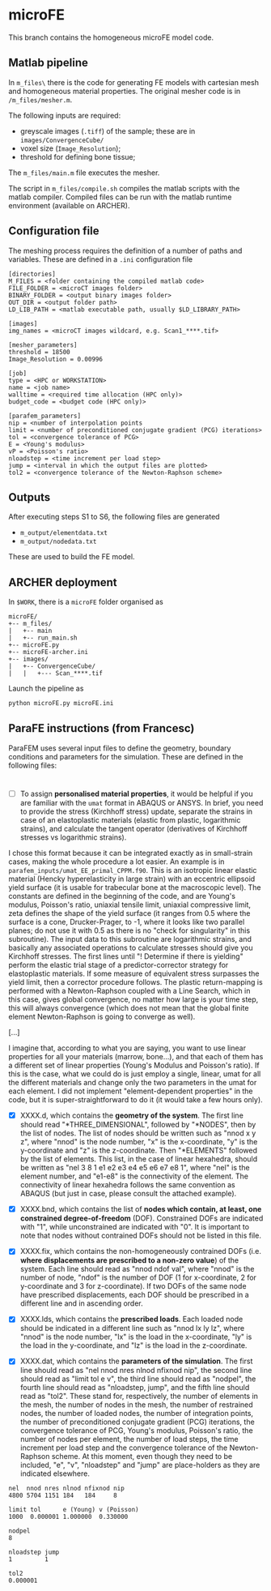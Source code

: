 # microFE

This branch contains the homogeneous microFE model code.

## Matlab pipeline

In `m_files\` there is the code for generating FE models with cartesian mesh and homogeneous material properties. The original mesher code is in `/m_files/mesher.m`.

The following inputs are required:

- greyscale images (`.tiff`) of the sample; these are in `images/ConvergenceCube/`
- voxel size (`Image_Resolution`);
- threshold for defining bone tissue;

The `m_files/main.m` file executes the mesher.

The script in `m_files/compile.sh` compiles the matlab scripts with the matlab compiler. Compiled files can be run with the matlab runtime environment (available on ARCHER).

## Configuration file

The meshing process requires the definition of a number of paths and variables. These are defined in a `.ini` configuration file

```
[directories]
M_FILES = <folder containing the compiled matlab code>
FILE_FOLDER = <microCT images folder>
BINARY_FOLDER = <output binary images folder>
OUT_DIR = <output folder path>
LD_LIB_PATH = <matlab executable path, usually $LD_LIBRARY_PATH>

[images]
img_names = <microCT images wildcard, e.g. Scan1_****.tif>

[mesher_parameters]
threshold = 18500
Image_Resolution = 0.00996

[job]
type = <HPC or WORKSTATION>
name = <job name>
walltime = <required time allocation (HPC only)>
budget_code = <budget code (HPC only)>

[parafem_parameters]
nip = <number of interpolation points
limit = <number of preconditioned conjugate gradient (PCG) iterations>
tol = <convergence tolerance of PCG>
E = <Young's modulus>
vP = <Poisson's ratio>
nloadstep = <time increment per load step>
jump = <interval in which the output files are plotted>
tol2 = <convergence tolerance of the Newton-Raphson scheme>
```

## Outputs

After executing steps S1 to S6, the following files are generated

- `m_output/elementdata.txt`
- `m_output/nodedata.txt`

These are used to build the FE model.

## ARCHER deployment

In `$WORK`, there is a `microFE` folder organised as

```
microFE/
+-- m_files/
|   +-- main
|   +-- run_main.sh
+-- microFE.py
+-- microFE-archer.ini
+-- images/
|   +-- ConvergenceCube/
|   |   +--- Scan_****.tif
```

Launch the pipeline as

```bash
python microFE.py microFE.ini
```

## ParaFE instructions (from Francesc)

ParaFEM uses several input files to define the geometry, boundary conditions and parameters for the simulation. These are defined in the following files:

# <a name="materials"></a>
- [ ] To assign __personalised material properties__, it would be helpful if you are familiar with the `umat` format in ABAQUS or ANSYS. In brief, you need to provide the stress (Kirchhoff stress) update, separate the strains in case of an elastoplastic materials (elastic from plastic, logarithmic strains), and calculate the tangent operator (derivatives of Kirchhoff stresses vs logarithmic strains).

I chose this format because it can be integrated exactly as in small-strain cases, making the whole procedure a lot easier. An example is in `parafem_inputs/umat_EE_primal_CPPM.f90`. This is an isotropic linear elastic material (Hencky hyperelasticity in large strain) with an eccentric ellipsoid yield surface (it is usable for trabecular bone at the macroscopic level). The constants are defined in the beginning of the code, and are Young's modulus, Poisson's ratio, uniaxial tensile limit, uniaxial compressive limit, zeta defines the shape of the yield surface (it ranges from 0.5 where the surface is a cone, Drucker-Prager, to -1, where it looks like two parallel planes; do not use it with 0.5 as there is no "check for singularity" in this subroutine). The input data to this subroutine are logarithmic strains, and basically any associated operations to calculate stresses should give you Kirchhoff stresses. The first lines until "! Determine if there is yielding" perform the elastic trial stage of a predictor-corrector strategy for elastoplastic materials. If some measure of equivalent stress surpasses the yield limit, then a corrector procedure follows. The plastic return-mapping is performed with a Newton-Raphson coupled with a Line Search, which in this case, gives global convergence, no matter how large is your time step, this will always convergence (which does not mean that the global finite element Newton-Raphson is going to converge as well).

[...]

I imagine that, according to what you are saying, you want to use linear properties for all your materials (marrow, bone...), and that each of them has a different set of linear properties (Young's Modulus and Poisson's ratio). If this is the case, what we could do is just employ a single, linear, umat for all the different materials and change only the two parameters in the umat for each element. I did not implement "element-dependent properties" in the code, but it is super-straightforward to do it (it would take a few hours only).

- [x] XXXX.d, which contains the __geometry of the system__. The first line should read "\*THREE_DIMENSIONAL", followed by "\*NODES", then by the list of nodes. The list of nodes should be written such as "nnod x y z", where "nnod" is the node number, "x" is the x-coordinate, "y" is the y-coordinate and "z" is the z-coordinate. Then "\*ELEMENTS" followed by the list of elements. This list, in the case of linear hexahedra, should be written as "nel 3 8 1 e1 e2 e3 e4 e5 e6 e7 e8 1", where "nel" is the element number, and "e1-e8" is the connectivity of the element. The connectivity of linear hexahedra follows the same convention as ABAQUS (but just in case, please consult the attached example).

- [x] XXXX.bnd, which contains the list of __nodes which contain, at least, one constrained degree-of-freedom__ (DOF). Constrained DOFs are indicated with "1", while unconstrained are indicated with "0". It is important to note that nodes without contrained DOFs should not be listed in this file.

- [x] XXXX.fix, which contains the non-homogeneously contrained DOFs (i.e. __where displacements are prescribed to a non-zero value__) of the system. Each line should read as "nnod ndof val", where "nnod" is the number of node, "ndof" is the number of DOF (1 for x-coordinate, 2 for y-coordinate and 3 for z-coordinate).  If two DOFs of the same node have prescribed displacements, each DOF should be prescribed in a different line and in ascending order.

- [x] XXXX.lds, which contains the __prescribed loads__. Each loaded node should be indicated in a different line such as "nnod lx ly lz", where "nnod" is the node number, "lx" is the load in the x-coordinate, "ly" is the load in the y-coordinate, and "lz" is the load in the z-coordinate.

- [x] XXXX.dat, which contains the __parameters of the simulation__. The first line should read as "nel nnod nres nlnod nfixnod nip", the second line should read as "limit tol e v", the third line should read as "nodpel", the fourth line should read as "nloadstep, jump", and the fifth line should read as "tol2". These stand for, respectively, the number of elements in the mesh, the number of nodes in the mesh, the number of restrained nodes, the number of loaded nodes, the number of integration points, the number of preconditioned conjugate gradient (PCG) iterations, the convergence tolerance of PCG, Young's modulus, Poisson's ratio, the number of nodes per element, the number of load steps, the time increment per load step and the convergence tolerance of the Newton-Raphson scheme. At this moment, even though they need to be included, "e", "v", "nloadstep" and "jump" are place-holders as they are indicated elsewhere.

```
nel  nnod nres nlnod nfixnod nip
4800 5704 1151 184   184     8

limit tol      e (Young) v (Poisson)
1000  0.000001 1.000000  0.330000

nodpel
8

nloadstep jump
1         1

tol2
0.000001
```
